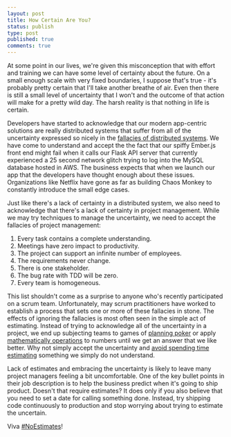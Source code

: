 ```yaml
---
layout: post
title: How Certain Are You?
status: publish
type: post
published: true
comments: true
---
```

At some point in our lives, we\'re given this misconception that with effort and training we can have some level of certainty about the future. 
On a small enough scale with very fixed boundaries, I suppose that\'s true - it\'s probably pretty certain that I\'ll take another breathe of air. 
Even then there is still a small level of uncertainty that I won\'t and the outcome of that action will make for a pretty wild day. The harsh 
reality is that nothing in life is certain.

<!--EndExcerpt-->

Developers have started to acknowledge that our modern app-centric solutions are really distributed systems that suffer from all of the uncertainty
expressed so nicely in the [fallacies of distributed systems][dist-sys-fallacies]. We have come to understand and accept the the fact that our spiffy
Ember.js front end might fail when it calls our Flask API server that currently experienced a 25 second network glitch trying to log into the MySQL
database hosted in AWS. The business expects that when we launch our app that the developers have thought enough about these issues. Organizations like
Netflix have gone as far as building Chaos Monkey to constantly introduce the small edge cases.

Just like there\'s a lack of certainty in a distributed system, we also need to acknowledge that there\'s a lack of certainty in project management.
While we may try techniques to manage the uncertainty, we need to accept the fallacies of project management:

1. Every task contains a complete understanding.
2. Meetings have zero impact to productivity.
3. The project can support an infinite number of employees.
4. The requirements never change.
5. There is one stakeholder.
6. The bug rate with TDD will be zero.
7. Every team is homogeneous.

This list shouldn\'t come as a surprise to anyone who\'s recently participated on a scrum team. Unfortunately, may scrum practitioners have worked
to establish a process that sets one or more of these fallacies in stone. The effects of ignoring the fallacies is most often seen in the simple
act of estimating. Instead of trying to acknowledge all of the uncertainty in a project, we end up subjecting teams to games of 
[planning poker][planning-poker] or apply [mathematically operations][velocity] to numbers until we get an answer that we like better. Why not
simply accept the uncertainty and [avoid spending time estimating][NoEstimates] something we simply do not understand.

Lack of estimates and embracing the uncertainty is likely to leave many project managers feeling a bit uncomfortable. One of the key bullet
points in their job description is to help the business predict when it\'s going to ship product. Doesn\'t that require estimates? It does
only if you also believe that you need to set a date for calling something done. Instead, try shipping code continuously to production and stop
worrying about trying to estimate the uncertain.

Viva [#NoEstimates][NoEstimates-Hashtag]!

[NoEstimates]: http://noestimates.org/blog/
[NoEstimates-Hashtag]: https://twitter.com/search?q=%23NoEstimates
[dist-sys-fallacies]: http://en.wikipedia.org/wiki/Fallacies_of_distributed_computing
[planning-poker]: http://www.planningpoker.com/
[velocity]: http://en.wikipedia.org/wiki/Velocity_(software_development)

